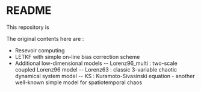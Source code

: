 # README

This repository is 

The original contents here are :
- Resevoir computing
- LETKF with simple on-line bias correction scheme
- Additional low-dimensional models 
 -- Lorenz96_multi : two-scale coupled Lorenz96 model
 -- Lorenz63 : classic 3-variable chaotic dynamical system model
 -- KS : Kuramoto-Sivasinski equation - another well-known simple model for spatiotemporal chaos
